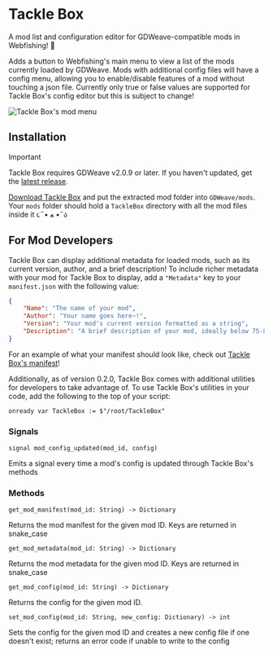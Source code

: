 # Tackle Box
A mod list and configuration editor for GDWeave-compatible mods in Webfishing! 🎣

Adds a button to Webfishing's main menu to view a list of the mods currently loaded by GDWeave. Mods with additional config files will have a config menu, allowing you to enable/disable features of a mod without touching a json file. Currently only true or false values are supported for Tackle Box's config editor but this is subject to change!

![Tackle Box's mod menu](https://github.com/user-attachments/assets/e25feb64-ca22-4edf-ab86-79a4ca6e558d)

## Installation
> [!IMPORTANT]  
> Tackle Box requires GDWeave v2.0.9 or later. If you haven't updated, get the [latest release](https://github.com/NotNite/GDWeave/releases/latest/).

[Download Tackle Box](https://github.com/puppy-girl/TackleBox/releases/latest/download/TackleBox.zip) and put the extracted mod folder into `GDWeave/mods`. Your `mods` folder should hold a `TackleBox` directory with all the mod files inside it ૮˶• ﻌ •˶ა

## For Mod Developers
Tackle Box can display additional metadata for loaded mods, such as its current version, author, and a brief description! To include richer metadata with your mod for Tackle Box to display, add a `"Metadata"` key to your `manifest.json` with the following value:
```json
{
    "Name": "The name of your mod",
    "Author": "Your name goes here~!",
    "Version": "Your mod's current version formatted as a string",
    "Description": "A brief description of your mod, ideally below 75-80 characters"
}
```
For an example of what your manifest should look like, check out [Tackle Box's manifest](https://github.com/puppy-girl/TackleBox/blob/main/manifest.json)!

Additionally, as of version 0.2.0, Tackle Box comes with additional utilities for developers to take advantage of. To use Tackle Box's utilities in your code, add the following to the top of your script:

`onready var TackleBox := $"/root/TackleBox"`

### Signals

`signal mod_config_updated(mod_id, config)`

Emits a signal every time a mod's config is updated through Tackle Box's methods

### Methods

`get_mod_manifest(mod_id: String) -> Dictionary`

Returns the mod manifest for the given mod ID. Keys are returned in snake_case

`get_mod_metadata(mod_id: String) -> Dictionary`

Returns the mod metadata for the given mod ID. Keys are returned in snake_case

`get_mod_config(mod_id: String) -> Dictionary`

Returns the config for the given mod ID.

`set_mod_config(mod_id: String, new_config: Dictionary) -> int`

Sets the config for the given mod ID and creates a new config file if one doesn't exist; returns an error code if unable to write to the config
